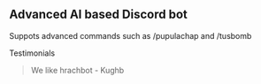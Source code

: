 ## Advanced AI based Discord bot

Suppots advanced commands such as /pupulachap and /tusbomb

Testimonials
> We like hrachbot - Kughb
